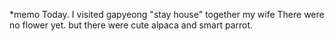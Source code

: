 *memo
Today. I visited gapyeong "stay house" together my wife
There were no flower yet.
but there were cute alpaca and smart parrot.